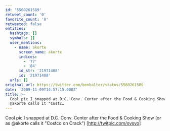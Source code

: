 ```yaml
---
id: '5560261589'
retweet_count: '0'
favorite_count: '0'
retweeted: false
entities:
  hashtags: []
  symbols: []
  user_mentions:
    - name: akorte
      screen_name: akorte
      indices:
        - '77'
        - '84'
      id_str: '21971488'
      id: '21971488'
  urls: []
original_url: https://twitter.com/benbalter/status/5560261589
date: '2009-11-09T14:57:15.000Z'
title: >-
  Cool pic I snapped at D.C. Conv. Center after the Food & Cooking Show (or as
  @akorte calls it "Costc…
---
```


Cool pic I snapped at D.C. Conv. Center after the Food & Cooking Show (or as @akorte calls it "Costco on Crack") [http://twitpic.com/ovsvo]
